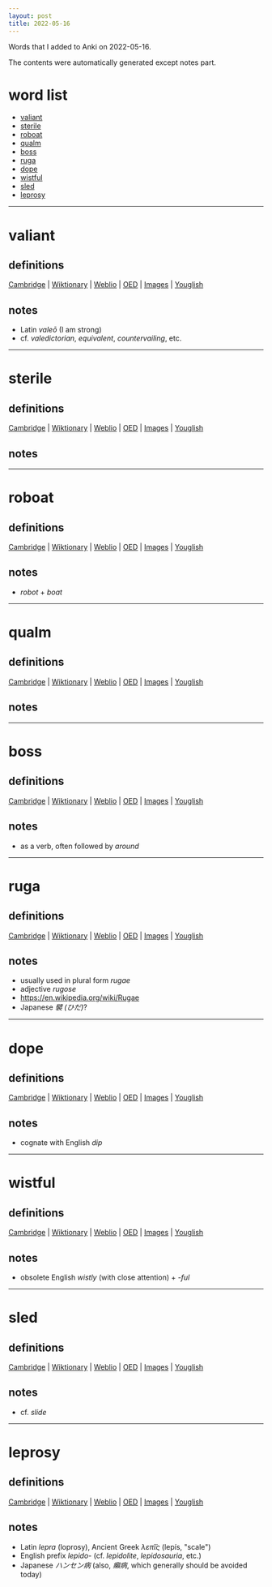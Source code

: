 ```yaml
---
layout: post
title: 2022-05-16
---
```


Words that I added to Anki on 2022-05-16.

The contents were automatically generated except notes part.
# word list
- [valiant](#valiant)
- [sterile](#sterile)
- [roboat](#roboat)
- [qualm](#qualm)
- [boss](#boss)
- [ruga](#ruga)
- [dope](#dope)
- [wistful](#wistful)
- [sled](#sled)
- [leprosy](#leprosy)

---

# valiant
## definitions
[Cambridge](https://dictionary.cambridge.org/us/dictionary/english/valiant)
|
[Wiktionary](https://en.wiktionary.org/wiki/valiant#English)
|
[Weblio](https://ejje.weblio.jp/content_find?query=valiant&searchType=exact)
|
[OED](https://www.oed.com/search?q=valiant)
|
[Images](https://www.google.com/search?tbm=isch&q=valiant)
|
[Youglish](https://youglish.com/pronounce/valiant/english/us)

## notes
- Latin *valeō* (I am strong)
- cf. *valedictorian*, *equivalent*, *countervailing*, etc.

---

# sterile
## definitions
[Cambridge](https://dictionary.cambridge.org/us/dictionary/english/sterile)
|
[Wiktionary](https://en.wiktionary.org/wiki/sterile#English)
|
[Weblio](https://ejje.weblio.jp/content_find?query=sterile&searchType=exact)
|
[OED](https://www.oed.com/search?q=sterile)
|
[Images](https://www.google.com/search?tbm=isch&q=sterile)
|
[Youglish](https://youglish.com/pronounce/sterile/english/us)

## notes

---

# roboat
## definitions
[Cambridge](https://dictionary.cambridge.org/us/dictionary/english/roboat)
|
[Wiktionary](https://en.wiktionary.org/wiki/roboat#English)
|
[Weblio](https://ejje.weblio.jp/content_find?query=roboat&searchType=exact)
|
[OED](https://www.oed.com/search?q=roboat)
|
[Images](https://www.google.com/search?tbm=isch&q=roboat)
|
[Youglish](https://youglish.com/pronounce/roboat/english/us)

## notes
- *robot* + *boat*

---

# qualm
## definitions
[Cambridge](https://dictionary.cambridge.org/us/dictionary/english/qualm)
|
[Wiktionary](https://en.wiktionary.org/wiki/qualm#English)
|
[Weblio](https://ejje.weblio.jp/content_find?query=qualm&searchType=exact)
|
[OED](https://www.oed.com/search?q=qualm)
|
[Images](https://www.google.com/search?tbm=isch&q=qualm)
|
[Youglish](https://youglish.com/pronounce/qualm/english/us)

## notes

---

# boss
## definitions
[Cambridge](https://dictionary.cambridge.org/us/dictionary/english/boss)
|
[Wiktionary](https://en.wiktionary.org/wiki/boss#English)
|
[Weblio](https://ejje.weblio.jp/content_find?query=boss&searchType=exact)
|
[OED](https://www.oed.com/search?q=boss)
|
[Images](https://www.google.com/search?tbm=isch&q=boss)
|
[Youglish](https://youglish.com/pronounce/boss/english/us)

## notes
- as a verb, often followed by *around*

---

# ruga
## definitions
[Cambridge](https://dictionary.cambridge.org/us/dictionary/english/ruga)
|
[Wiktionary](https://en.wiktionary.org/wiki/ruga#English)
|
[Weblio](https://ejje.weblio.jp/content_find?query=ruga&searchType=exact)
|
[OED](https://www.oed.com/search?q=ruga)
|
[Images](https://www.google.com/search?tbm=isch&q=ruga)
|
[Youglish](https://youglish.com/pronounce/ruga/english/us)

## notes
- usually used in plural form *rugae*
- adjective *rugose*
- <https://en.wikipedia.org/wiki/Rugae>
- Japanese *襞 (ひだ)*?

---

# dope
## definitions
[Cambridge](https://dictionary.cambridge.org/us/dictionary/english/dope)
|
[Wiktionary](https://en.wiktionary.org/wiki/dope#English)
|
[Weblio](https://ejje.weblio.jp/content_find?query=dope&searchType=exact)
|
[OED](https://www.oed.com/search?q=dope)
|
[Images](https://www.google.com/search?tbm=isch&q=dope)
|
[Youglish](https://youglish.com/pronounce/dope/english/us)

## notes
- cognate with English *dip*

---

# wistful
## definitions
[Cambridge](https://dictionary.cambridge.org/us/dictionary/english/wistful)
|
[Wiktionary](https://en.wiktionary.org/wiki/wistful#English)
|
[Weblio](https://ejje.weblio.jp/content_find?query=wistful&searchType=exact)
|
[OED](https://www.oed.com/search?q=wistful)
|
[Images](https://www.google.com/search?tbm=isch&q=wistful)
|
[Youglish](https://youglish.com/pronounce/wistful/english/us)

## notes
-  obsolete English *wistly* (with close attention) + *-ful*

---

# sled
## definitions
[Cambridge](https://dictionary.cambridge.org/us/dictionary/english/sled)
|
[Wiktionary](https://en.wiktionary.org/wiki/sled#English)
|
[Weblio](https://ejje.weblio.jp/content_find?query=sled&searchType=exact)
|
[OED](https://www.oed.com/search?q=sled)
|
[Images](https://www.google.com/search?tbm=isch&q=sled)
|
[Youglish](https://youglish.com/pronounce/sled/english/us)

## notes
- cf. *slide*

---

# leprosy
## definitions
[Cambridge](https://dictionary.cambridge.org/us/dictionary/english/leprosy)
|
[Wiktionary](https://en.wiktionary.org/wiki/leprosy#English)
|
[Weblio](https://ejje.weblio.jp/content_find?query=leprosy&searchType=exact)
|
[OED](https://www.oed.com/search?q=leprosy)
|
[Images](https://www.google.com/search?tbm=isch&q=leprosy)
|
[Youglish](https://youglish.com/pronounce/leprosy/english/us)

## notes
- Latin *lepra* (loprosy), Ancient Greek *λεπῐ́ς* (lepís, "scale")
- English prefix *lepido-* (cf. *lepidolite*, *lepidosauria*, etc.)
- Japanese *ハンセン病* (also, *癩病*, which generally should be avoided today)

